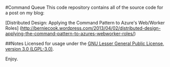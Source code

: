 #Command Queue
This code repository contains all of the source code for a post on my blog:

[Distributed Design: Applying the Command Pattern to Azure's Web/Worker Roles]
(http://berniecook.wordpress.com/2013/04/02/distributed-design-applying-the-command-pattern-to-azures-webworker-roles/)

##Notes
Licensed for usage under the [GNU Lesser General Public License, version 3.0 (LGPL-3.0)](http://www.opensource.org/licenses/lgpl-3.0.html).

Enjoy.

